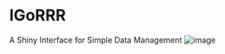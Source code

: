 # IGoRRR
A Shiny Interface for Simple Data Management
![image](https://user-images.githubusercontent.com/24603698/155981530-1c8caf6b-0de2-4395-8f29-ab20d5d86b99.png)
